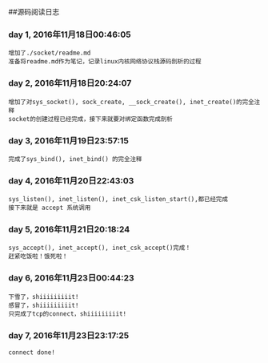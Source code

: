 ##源码阅读日志

### day 1, 2016年11月18日00:46:05
	增加了./socket/readme.md
	准备将readme.md作为笔记，记录linux内核网络协议栈源码剖析的过程
### day 2, 2016年11月18日20:24:07
	增加了对sys_socket(), sock_create, __sock_create(), inet_create()的完全注释
	socket的创建过程已经完成，接下来就要对绑定函数完成剖析
### day 3, 2016年11月19日23:57:15
	完成了sys_bind(), inet_bind() 的完全注释
### day 4, 2016年11月20日22:43:03
	sys_listen(), inet_listen(), inet_csk_listen_start(),都已经完成
	接下来就是 accept 系统调用
### day 5, 2016年11月21日20:18:24
	sys_accept(), inet_accept(), inet_csk_accept()完成！
	赶紧吃饭啦！饿死啦！
### day 6, 2016年11月23日00:44:23
	下雪了，shiiiiiiiiit!
	感冒了，shiiiiiiiiit!
	只完成了tcp的connect，shiiiiiiiiit!
### day 7, 2016年11月23日23:17:25
	connect done!